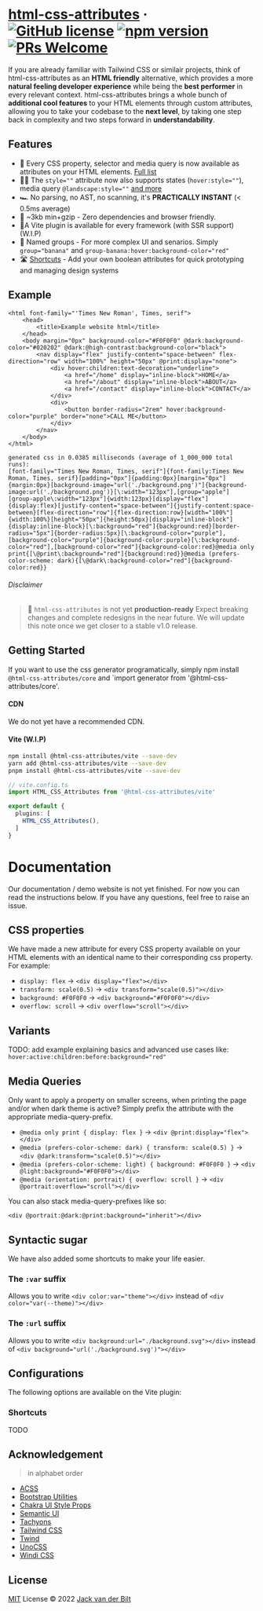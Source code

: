 # [html-css-attributes](https://just-html.dev) &middot; [![GitHub license](https://img.shields.io/github/license/UltraCakeBakery/html-css-attributes.svg)](#LICENSE) [![npm version](https://img.shields.io/npm/v/html-css-attributes.svg?style=flat)](https://www.npmjs.com/package/html-css-attributes) [![PRs Welcome](https://img.shields.io/badge/PRs-welcome-brightgreen.svg)](https://reactjs.org/docs/how-to-contribute.html#your-first-pull-request)

If you are already familiar with Tailwind CSS or similair projects, think of html-css-attributes as an **HTML friendly** alternative, which provides a more **natural feeling developer experience** while being the **best performer** in every relevant context. html-css-attributes brings a whole bunch of **additional cool features** to your HTML elements through custom attributes, allowing you to take your codebase to the **next level**, by taking one step back in complexity and two steps forward in **understandability**. 

## Features
- 🦾 Every CSS property, selector and media query is now available as attributes on your HTML elements. [Full list](#documentation)
- 🧑‍🎨 The `style=""` attribute now also supports states (`hover:style=""`), media query `@landscape:style=""` [and more](#documentation)
- 🏎️ No parsing, no AST, no scanning, it's **PRACTICALLY INSTANT** (< 0.5ms average)
- 🤏 ~3kb min+gzip - Zero dependencies and browser friendly.
- 🔌A Vite plugin is available for every framework (with SSR support) (W.I.P)
- 📇 Named groups - For more complex UI and senarios. Simply `group="banana"` and `group-banana:hover:background-color="red"` 
- 🛣️ [Shortcuts](#shortcuts) - Add your own boolean attributes for quick prototyping and managing design systems
<!-- - [100.000+ CSS Icons](https://github.com/unocss/unocss/tree/main/packages/preset-icons/) - easily and performantly add icons to your website  -->

## Example
```vue
<html font-family="'Times New Roman', Times, serif">
    <head>
        <title>Example website html</title>
    </head>
    <body margin="0px" background-color="#F0F0F0" @dark:background-color="#020202" @dark:@high-contrast:background-color="black">
        <nav display="flex" justify-content="space-between" flex-direction="row" width="100%" height="50px" @print:display="none">
            <div hover:children:text-decoration="underline">
                <a href="/home" display="inline-block">HOME</a>
                <a href="/about" display="inline-block">ABOUT</a>
                <a href="/contact" display="inline-block">CONTACT</a>
            </div>
            <div>
                <button border-radius="2rem" hover:background-color="purple" border="none">CALL ME</button>
            </div>
        </nav>
    </body>
</html>
```
```
generated css in 0.0385 milliseconds (average of 1_000_000 total runs):
[font-family="Times New Roman, Times, serif"]{font-family:Times New Roman, Times, serif}[padding="0px"]{padding:0px}[margin="0px"]{margin:0px}[background-image="url('./background.png')"]{background-image:url('./background.png')}[\:width="123px"],[group="apple"] [group-apple\:width="123px"]{width:123px}[display="flex"]{display:flex}[justify-content="space-between"]{justify-content:space-between}[flex-direction="row"]{flex-direction:row}[width="100%"]{width:100%}[height="50px"]{height:50px}[display="inline-block"]{display:inline-block}[\:background="red"]{background:red}[border-radius="5px"]{border-radius:5px}[\:background-color="purple"],[background-color="purple"]{background-color:purple}[\:background-color="red"],[background-color="red"]{background-color:red}@media only print{[\@print\:background="red"]{background:red}}@media (prefers-color-scheme: dark){[\@dark\:background-color="red"]{background-color:red}}
```

###### Disclaimer
> 🧪 `html-css-attributes` is not yet **production-ready** Expect breaking changes and complete redesigns in the near future.
> We will update this note once we get closer to a stable v1.0 release.

<!-- 
###### Benchmark

```
2022/7/2 08:38:12 PM
1656 utilities | x50 runs (min build time)

none                              5.87 ms / delta.      0.00 ms 
unocss       v0.43.0              9.17 ms / delta.      3.30 ms (x1.00)
tailwindcss  v3.1.4             497.24 ms / delta.    491.37 ms (x148.70)
windicss     v3.5.5             869.47 ms / delta.    863.60 ms (x261.35)
``` -->

## Getting Started
If you want to use the css generator programatically, simply npm install `@html-css-attributes/core` and `import generator from '@html-css-attributes/core'.

#### CDN
We do not yet have a recommended CDN.

#### Vite (W.I.P)

```bash
npm install @html-css-attributes/vite --save-dev
yarn add @html-css-attributes/vite --save-dev
pnpm install @html-css-attributes/vite --save-dev
```

```ts
// vite.config.ts
import HTML_CSS_Attributes from '@html-css-attributes/vite'

export default {
  plugins: [
    HTML_CSS_Attributes(),
  ]
}
```

# Documentation
Our documentation / demo website is not yet finished. For now you can read the instructions below. If you have any questions, feel free to raise an issue.

## CSS properties
We have made a new attribute for every CSS property available on your HTML elements with an identical name to their corresponding css property.
For example:

- `display: flex` -> `<div display="flex"></div>`
- `transform: scale(0.5)` -> `<div transform="scale(0.5)"></div>`
- `background: #F0F0F0` -> `<div background="#F0F0F0"></div>`
- `overflow: scroll` -> `<div overflow="scroll"></div>`

## Variants
TODO: add example explaining basics and advanced use cases like: 
`hover:active:children:before:background="red"`

## Media Queries
Only want to apply a property on smaller screens, when printing the page and/or when dark theme is active? Simply prefix the attribute with the appropriate media-query-prefix.

- `@media only print { display: flex }` -> `<div @print:display="flex"></div>`
- `@media (prefers-color-scheme: dark) { transform: scale(0.5) }` -> `<div @dark:transform="scale(0.5)"></div>`
- `@media (prefers-color-scheme: light) { background: #F0F0F0 }` -> `<div @light:background="#F0F0F0"></div>`
- `@media (orientation: portrait) { overflow: scroll }` -> `<div @portrait:overflow="scroll"></div>`

You can also stack media-query-prefixes like so:

`<div @portrait:@dark:@print:background="inherit"></div>`

## Syntactic sugar
We have also added some shortcuts to make your life easier.

### The `:var` suffix
Allows you to write `<div color:var="theme"></div>` instead of `<div color="var(--theme)"></div>`

### The `:url` suffix
Allows you to write `<div background:url="./background.svg"></div>` instead of `<div background="url('./background.svg')"></div>`

## Configurations
The following options are available on the Vite plugin:

### Shortcuts
TODO

## Acknowledgement

> in alphabet order

- [ACSS](https://acss.io/)
- [Bootstrap Utilities](https://getbootstrap.com/docs/5.1/utilities/flex/)
- [Chakra UI Style Props](https://chakra-ui.com/docs/features/style-props)
- [Semantic UI](https://semantic-ui.com/)
- [Tachyons](https://tachyons.io/)
- [Tailwind CSS](https://tailwindcss.com/)
- [Twind](https://github.com/tw-in-js/twind)
- [UnoCSS](http://github.com/unocss/unocss)
- [Windi CSS](http://windicss.org/)


## License

[MIT](./LICENSE) License &copy; 2022 [Jack van der Bilt](https://github.com/ultracakebakery)
